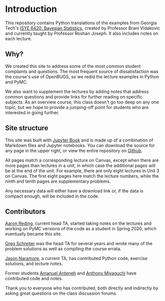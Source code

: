 # Introduction

This repository contains Python translations of the examples from Georgia Tech's [ISYE 6420: Bayesian Statistics](https://www2.isye.gatech.edu/isye6420/), created by Professor Brani Vidakovic and currently taught by Professor Roshan Joseph. It also includes notes on each lecture.

## Why?

We created this site to address some of the most common student complaints and questions. The most frequent source of dissatisfaction was the course's use of OpenBUGS, so we redid the lecture examples in Python and PyMC.

We also want to supplement the lectures by adding notes that address common questions and provide links for further reading on specific subjects. As an overview course, this class doesn't go too deep on any one topic, but we hope to provide a jumping-off point for students who are interested in going further.

## Site structure

This site was built with [Jupyter Book](https://jupyterbook.org/en/stable/intro.html) and is made up of a combination of Markdown files and Jupyter notebooks. You can download the source for any page in the upper right, or view the entire repository on [Github](https://github.com/areding/6420-pymc). 

All pages match a corresponding lecture on Canvas, except when there are more pages than lectures in a unit, in which case the additional pages will be at the end of the unit. For example, there are only eight lectures in Unit 3 on Canvas. The first eight pages here match the lecture numbers, while the ninth and tenth pages are supplementary problems.

Any necessary data will either have a download link or, if the data is compact enough, will be included in the code.

## Contributors

[Aaron Reding](https://github.com/areding), current head TA, started taking notes on the lectures and working on PyMC versions of the code as a student in Spring 2020, which eventually became this site.

[Greg Schreiter](https://github.com/schr0841) was the head TA for several years and wrote many of the problem solutions as well as compiling the course errata. 

[Jason Naramore](https://github.com/jnaramore), a current TA, has contributed Python code, exercise solutions, and lecture notes.

Former students [Amanuel Anteneh](https://github.com/amanuelanteneh) and [Anthony Miyaguchi](https://github.com/acmiyaguchi) have contributed code and notes.

Thank you to everyone who has contributed, both directly and indirectly by asking great questions on the class discussion forums.